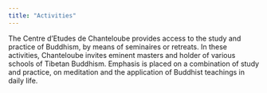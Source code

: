 ```yaml
---
title: "Activities"
---
```


The Centre d’Etudes de Chanteloube provides access to the study and practice of Buddhism, by means of seminaires or retreats. In these activities, Chanteloube invites eminent masters and holder of various schools of Tibetan Buddhism. Emphasis is placed on a combination of study and practice, on meditation and the application of Buddhist teachings in daily life. 

<!-- * * *

###  Seminars & traditional studies 

The Association organises programmes of advanced study based on the major texts of the Buddhist tradition as well as teachings on the basic principles of Buddhism. 

[ Read more ](/en/chanteloube/activities/seminars-traditional-studies/)

* * *

###  Visits by eminent teachers 

The Centre has had the great privilege of receiving some of the greates Tibetan masters of our time, not only of the Nyingma Tradition but also of other schools of Tibetan Buddhism. 

[ Read more ](/en/chanteloube/activities/visits-by-eminent-teachers/)

###  Retreats 

The organisation of the traditional three-year retreat is one of the Association’s main activities. Other kinds of retreat are also offered in response to the needs of practitioners. 

[ Read more ](/en/chanteloube/activities/retreats/)

* * *

###  Drupchens 

A drupchen is a group practice normally lasting for nine days and seven nights, which is considered to be the source of many spiritual benefits. 

[ Read more ](/en/chanteloube/activities/drupchens/)

* * *

###  Regular activities 

On certain days of the Tibetan calendar, friends and practitioners living in the vicinity meet for group practice of various sadhanas. 

[ Read more ](/en/chanteloube/activities/regular-activities/)

* * *

###  Affiliated groups 

Groups of practitioners affiliated to Songtsen meet together in various places in France and other countries for group practice and teachings. 

[ Read more ](/en/chanteloube/activities/affiliated-groups/)
 -->